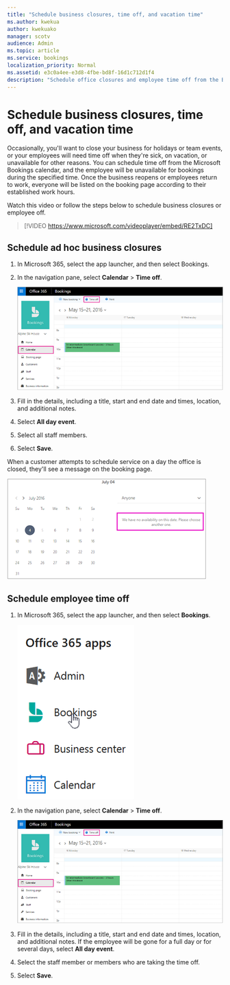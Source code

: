 ```yaml
---
title: "Schedule business closures, time off, and vacation time"
ms.author: kwekua
author: kwekuako
manager: scotv
audience: Admin
ms.topic: article
ms.service: bookings
localization_priority: Normal
ms.assetid: e3c0a4ee-e3d8-4fbe-bd8f-16d1c712d1f4
description: "Schedule office closures and employee time off from the Bookings calendar so that employees are marked as unavailable for bookings during the specified times."
---
```


# Schedule business closures, time off, and vacation time

Occasionally, you'll want to close your business for holidays or team events, or your employees will need time off when they're sick, on vacation, or unavailable for other reasons. You can schedule time off from the Microsoft Bookings calendar, and the employee will be unavailable for bookings during the specified time. Once the business reopens or employees return to work, everyone will be listed on the booking page according to their established work hours.

Watch this video or follow the steps below to schedule business closures or employee off.

> [!VIDEO https://www.microsoft.com/videoplayer/embed/RE2TxDC]

## Schedule ad hoc business closures

1. In Microsoft 365, select the app launcher, and then select Bookings.

1. In the navigation pane, select **Calendar** \> **Time off**.

   ![Image of Bookings calendar view and time off button.](../media/bookings-calendar-timeoff.png)

1. Fill in the details, including a title, start and end date and times, location, and additional notes.

1. Select **All day event**.

1. Select all staff members.

1. Select **Save**.

When a customer attempts to schedule service on a day the office is closed, they'll see a message on the booking page.

   ![Image of example message that customer sees when trying to book during time off.](../media/bookings-timeoff-message.png)

## Schedule employee time off

1. In Microsoft 365, select the app launcher, and then select **Bookings**.

   ![Image of app launcher.](../media/bookings-applauncher.png)

1. In the navigation pane, select **Calendar** \> **Time off**.

   ![Image of Bookings calendar view and time off button.](../media/bookings-calendar-timeoff.png)

1. Fill in the details, including a title, start and end date and times, location, and additional notes. If the employee will be gone for a full day or for several days, select **All day event**.

1. Select the staff member or members who are taking the time off.

1. Select **Save**.
